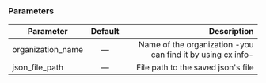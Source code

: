 

### Parameters


|		Parameter 		   |	Default		|   Description    |
|--------------------------|:--------------:| ----------------:|
|organization_name		   |		—		| Name of the organization -you can find it by using cx info- |
|json_file_path  		   | 	—			| File path to the saved json's file |
